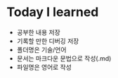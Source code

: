 # Today I learned
<ul>
  <li> 공부한 내용 저장 </li>
  <li> 기록할 만한 디버깅 저장 </li>
  <li> 폴더명은 기술/언어 </li>
  <li> 문서는 마크다운 문법으로 작성(.md) </li>
  <li> 파일명은 영어로 작성 </li>
</ul>

